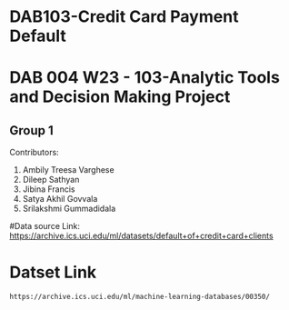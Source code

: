 # DAB103-Credit Card Payment Default
# DAB 004 W23 - 103-Analytic Tools and Decision Making Project
## Group 1 

Contributors:
  1. Ambily Treesa Varghese
  2. Dileep Sathyan
  3. Jibina Francis
  4. Satya Akhil Govvala
  5. Srilakshmi Gummadidala
  
  
  #Data source Link:
    https://archive.ics.uci.edu/ml/datasets/default+of+credit+card+clients
    
  # Datset Link
    https://archive.ics.uci.edu/ml/machine-learning-databases/00350/
